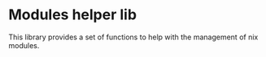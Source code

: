 # Modules helper lib

This library provides a set of functions to help with the management of nix modules.
